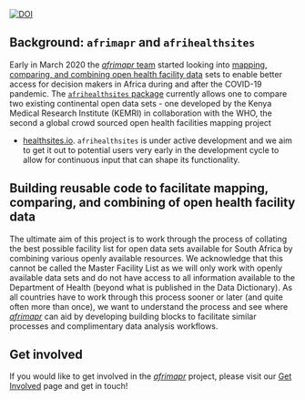 [![DOI](https://zenodo.org/badge/253125680.svg)](https://zenodo.org/badge/latestdoi/253125680)

## Background: `afrimapr` and `afrihealthsites`

Early in March 2020 the [_afrimapr_ team](http://afrimapr.org) started looking into [mapping, comparing, 
and combining open health facility data](https://afrimapr.github.io/afrimapr.website/blog/2020/healthsites-app/)
sets to enable better access for decision makers in Africa during 
and after the COVID-19 pandemic. The [`afrihealthsites` package](http://afrimapr.org/code) currently allows 
one to compare two existing continental open data sets - one developed by the Kenya Medical Research Institute 
(KEMRI) in collaboration with the WHO, the second a global crowd sourced open health facilities mapping project 
- [healthsites.io](https://healthsites.io). `afrihealthsites` is under active development and we aim to get it
out to potential users very early in the development cycle to allow for continuous input that can shape its functionality.

## Building reusable code to facilitate mapping, comparing, and combining of open health facility data

The ultimate aim of this project is to work through the process of collating the best possible facility list for open data 
sets available for South Africa by combining various openly available resources. 
We acknowledge that this cannot be called the Master
Facility List as we will only work with openly available data sets and do not have access to all information available
to the Department of Health (beyond what is published in the Data Dictionary). As all countries have to work through this process 
sooner or later (and quite often more than once), we want to understand the process and 
see where [_afrimapr_](http://afrimapr.org) can aid by developing building blocks to facilitate similar processes and
complimentary data analysis workflows. 

## Get involved

If you would like to get involved in the [_afrimapr_](http://afrimapr.org) project, 
please visit our [Get Involved](https://afrimapr.github.io/afrimapr.website/get-involved/) page and get in touch!
